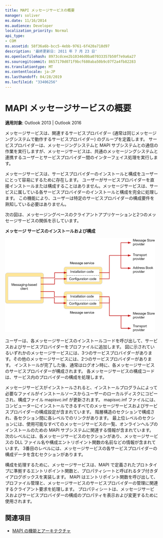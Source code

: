 ```yaml
---
title: MAPI メッセージサービスの概要
manager: soliver
ms.date: 11/16/2014
ms.audience: Developer
localization_priority: Normal
api_type:
- COM
ms.assetid: 58f36a6b-bcc5-4ebb-9761-6f420a718d97
description: '最終更新日: 2011 年 7 月 23 日'
ms.openlocfilehash: 8973cdcee2b10346d0ba07033357b50f7e9a6a27
ms.sourcegitcommit: 8657170d071f9bcf680aba50b9c07f2a4fb82283
ms.translationtype: MT
ms.contentlocale: ja-JP
ms.lasthandoff: 04/28/2019
ms.locfileid: "33406256"
---
```

# <a name="mapi-message-service-overview"></a>MAPI メッセージサービスの概要
  
**適用対象**: Outlook 2013 | Outlook 2016 
  
メッセージサービスは、関連するサービスプロバイダー (通常は同じメッセージングシステムで動作するサービスプロバイダー) のグループを定義します。 サービスプロバイダーは、メッセージングシステムと MAPI サブシステムとの通信の作業を実行しますが、メッセージサービスは、共通のメッセージングシステムと連携するユーザーとサービスプロバイダー間のインターフェイス処理を実行します。  
  
メッセージサービスは、サービスプロバイダーのインストールと構成をユーザーにとって容易にするために存在します。 ユーザーがサービスプロバイダーを直接インストールまたは構成することはありません。メッセージサービスは、サービスに属している各サービスプロバイダーのインストールと構成を完全に処理します。 この機能により、ユーザーは特定のサービスプロバイダーの構成要件を熟知している必要はありません。 
  
次の図は、メッセージングベースのクライアントアプリケーションと2つのメッセージサービスの関係を示しています。
  
**メッセージ サービスのインストールおよび構成**
  
![メッセージサービスのインストールと構成](media/amapi_44.gif "メッセージサービスのインストールと構成")
  
ユーザーは、各メッセージサービスのインストールコードを呼び出して、サービスおよびサービスプロバイダーをプロファイルに追加します。 図に示されているいずれかのメッセージサービスには、3つのサービスプロバイダーがあります。その他のメッセージサービスには、2つのサービスプロバイダーがあります。 インストールが完了した後、通常はログオン時に、各メッセージサービスのサービスプロバイダーが構成されます。 各メッセージサービスの構成コードは、サービス内のプロバイダーの構成を処理します。
  
メッセージサービスがインストールされると、インストールプログラムによって必要なファイルがインストールソースからユーザーのローカルディスクにコピーされ、構成ファイル mapisvc.inf が更新されます。 mapisvc.inf ファイルには、コンピューターにインストールできるすべてのメッセージサービスおよびサービスプロバイダーの構成設定が含まれています。 階層構造のセクションで構成され、各セクション間に各レベルでのリンクがあります。 最上位レベルのセクションには、使用可能なすべてのメッセージサービスの一覧、オンラインヘルプのインストールのための MAPI サブシステムに関連する情報が含まれています。 次のレベルには、各メッセージサービスのセクションがあり、メッセージサービスの DLL ファイル名や構成エントリポイント関数の名前などの情報が含まれています。 3番目のレベルには、メッセージサービスの各サービスプロバイダーの構成データを含むセクションがあります。 
  
構成を処理するために、メッセージサービスは、MAPI で定義されたプロトタイプに準拠するエントリポイント関数と、プロパティシートと呼ばれるタブ付きダイアログボックスを実装します。 MAPI はエントリポイント関数を呼び出して、プロファイル管理と、メッセージサービスのサービスプロバイダーの管理に関連するクライアント要求を処理します。 プロパティシートは、メッセージサービスおよびサービスプロバイダーの構成のプロパティを表示および変更するために使用されます。 
  
## <a name="see-also"></a>関連項目

- [MAPI の機能とアーキテクチャ](mapi-features-and-architecture.md)

